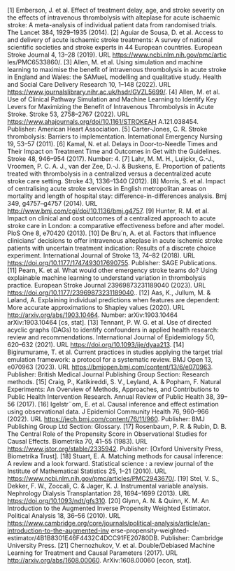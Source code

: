 [1] Emberson, J. et al. Effect of treatment delay, age, and stroke severity on the effects of intravenous thrombolysis with alteplase for acute ischaemic stroke: A meta-analysis of individual patient data from randomised trials. The Lancet 384, 1929–1935 (2014).
[2] Aguiar de Sousa, D. et al. Access to and delivery of acute ischaemic stroke treatments: A survey of national scientific societies and stroke experts in 44 European countries. European Stroke Journal 4, 13–28 (2019). URL https://www.ncbi.nlm.nih.gov/pmc/artic les/PMC6533860/.
[3] Allen, M. et  al. Using simulation and machine learning to maximise the benefit of intravenous thrombolysis in acute stroke in England and Wales: the SAMueL modelling and qualitative study. Health and Social Care Delivery Research 10, 1–148 (2022). URL https://www.journalslibrary.nihr.ac.uk/hsdr/GVZL5699/.
[4] Allen, M. et al. Use of Clinical Pathway Simulation and Machine Learning to Identify Key Levers for Maximizing the Benefit of Intravenous Thrombolysis in Acute Stroke. Stroke 53, 2758–2767 (2022). URL https://www.ahajournals.org/doi/10.1161/STROKEAH A.121.038454. Publisher: American Heart Association.
[5] Carter-Jones, C. R. Stroke thrombolysis: Barriers to implementation. International Emergency Nursing 19, 53–57 (2011).
[6] Kamal, N. et al. Delays in Door-to-Needle Times and Their Impact on Treatment Time and Outcomes in Get with the Guidelines. Stroke 48, 946–954 (2017). Number: 4.
[7] Lahr, M. M. H., Luijckx, G.-J., Vroomen, P. C. A. J., van der Zee, D.-J. & Buskens, E. Proportion of patients treated with thrombolysis in a centralized versus a decentralized acute stroke care setting. Stroke 43, 1336–1340 (2012).
[8] Morris, S. et al. Impact of centralising acute stroke services in English metropolitan areas on mortality and length of hospital stay: difference-in-differences analysis. Bmj 349, g4757–g4757 (2014). URL http://www.bmj.com/cgi/doi/10.1136/bmj.g4757.
[9] Hunter, R. M. et al. Impact on clinical and cost outcomes of a centralized approach to acute stroke care in London: a comparative effectiveness before and after model. PloS One 8, e70420 (2013).
[10] De Bru´n, A. et al. Factors that influence clinicians’ decisions to offer intravenous alteplase in acute ischemic stroke patients with uncertain treatment indication: Results of a discrete choice experiment. International Journal of Stroke 13, 74–82 (2018). URL https://doi.org/10.1177/1747493017690755. Publisher: SAGE Publications.
[11] Pearn, K. et al. What would other emergency stroke teams do? Using explainable machine learning to understand variation in thrombolysis practice. European Stroke Journal 23969873231189040 (2023). URL https://doi.org/10.1177/23969873231189040..
[12] Aas, K., Jullum, M. & Løland, A. Explaining individual predictions when features are dependent: More accurate approximations to Shapley values (2020). URL http://arxiv.org/abs/1903.10464. Number: arXiv:1903.10464 arXiv:1903.10464 [cs, stat].
[13] Tennant, P. W. G. et al. Use of directed acyclic graphs (DAGs) to identify confounders in applied health research: review and recommendations. International Journal of Epidemiology 50, 620–632 (2021). URL https://doi.org/10.1093/ije/dyaa213.
[14] Bigirumurame, T. et al. Current practices in studies applying the target trial emulation framework: a protocol for a systematic review. BMJ Open 13, e070963 (2023). URL https://bmjopen.bmj.com/content/13/6/e070963. Publisher: British Medical Journal Publishing Group Section: Research methods.
[15] Craig, P., Katikireddi, S. V., Leyland, A. & Popham, F. Natural Experiments: An Overview of Methods, Approaches, and Contributions to Public Health Intervention Research. Annual Review of Public Health 38, 39–56 (2017).
[16] Igelstr¨om, E. et al. Causal inference and effect estimation using observational data. J Epidemiol Community Health 76, 960–966 (2022). URL https://jech.bmj.com/content/76/11/960. Publisher: BMJ Publishing Group Ltd Section: Glossary.
[17] Rosenbaum, P. R. & Rubin, D. B. The Central Role of the Propensity Score in Observational Studies for Causal Effects. Biometrika 70, 41–55 (1983). URL https://www.jstor.org/stable/2335942. Publisher: [Oxford University Press, Biometrika Trust].
[18] Stuart, E. A. Matching methods for causal inference: A review and a look forward. Statistical science : a review journal of the Institute of Mathematical Statistics 25, 1–21 (2010). URL https://www.ncbi.nlm.nih.gov/pmc/articles/PMC2943670/.
[19] Stel, V. S., Dekker, F. W., Zoccali, C. & Jager, K. J. Instrumental variable analysis. Nephrology Dialysis Transplantation 28, 1694–1699 (2013). URL https://doi.org/10.1093/ndt/gfs310.
[20] Glynn, A. N. & Quinn, K. M. An Introduction to the Augmented Inverse Propensity Weighted Estimator. Political Analysis 18, 36–56
(2010). URL https://www.cambridge.org/core/journals/political-analysis/article/an-introduction-to-the-augmented-inv erse-propensity-weighted-estimator/4B1B8301E46F4432C4DCC91FE20780DB. Publisher: Cambridge University Press.
[21] Chernozhukov, V. et al. Double/Debiased Machine Learning for Treatment and Causal Parameters (2017). URL http://arxiv.org/abs/1608.00060. ArXiv:1608.00060 [econ, stat].